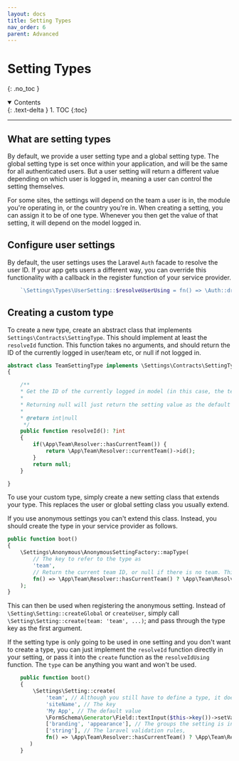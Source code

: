 ```yaml
---
layout: docs
title: Setting Types
nav_order: 6
parent: Advanced
---
```



# Setting Types
{: .no_toc }

<details open markdown="block">
  <summary>
    Contents
  </summary>
  {: .text-delta }
1. TOC
{:toc}
</details>

---


## What are setting types

By default, we provide a user setting type and a global setting type. The global setting type is set once within your application, and will be the same for all authenticated users. But a user setting will return a different value depending on which user is logged in, meaning a user can control the setting themselves.

For some sites, the settings will depend on the team a user is in, the module you're operating in, or the country you're in. When creating a setting, you can assign it to be of one type. Whenever you then get the value of that setting, it will depend on the model logged in.

## Configure user settings

By default, the user settings uses the Laravel `Auth` facade to resolve the user ID. If your app gets users a different way, you can override this functionality with a callback in the register function of your service provider.

```php
    `\Settings\Types\UserSetting::$resolveUserUsing = fn() => \Auth::driver('api')->id();`
```

## Creating a custom type

To create a new type, create an abstract class that implements `Settings\Contracts\SettingType`. This should implement 
at least the `resolveId` function. This function takes no arguments, and should return the ID of the currently logged in user/team etc, or null if not logged in.

```php
abstract class TeamSettingType implements \Settings\Contracts\SettingType
{

    /**
    * Get the ID of the currently logged in model (in this case, the team id)
    * 
    * Returning null will just return the setting value as the default value.
    * 
    * @return int|null
     */
    public function resolveId(): ?int
    {
        if(\App\Team\Resolver::hasCurrentTeam()) {
            return \App\Team\Resolver::currentTeam()->id();        
        }
        return null;
    }

}
```

To use your custom type, simply create a new setting class that extends your type. This replaces the user or global setting class you usually extend.

If you use anonymous settings you can't extend this class. Instead, you should create the type in your service provider as follows.

```php
public function boot()
{
    \Settings\Anonymous\AnonymousSettingFactory::mapType(
        // The key to refer to the type as
        'team',
        // Return the current team ID, or null if there is no team. This will be used to filter the settings.
        fn() => \App\Team\Resolver::hasCurrentTeam() ? \App\Team\Resolver::currentTeam()->id() : null
    );
}
```

This can then be used when registering the anonymous setting. Instead of `\Setting\Setting::createGlobal` or `createUser`, simply call `\Setting\Setting::create(team: 'team', ...)`; and pass through the type key as the first argument.

If the setting type is only going to be used in one setting and you don't want to create a type, you can just implement the `resolveId` function directly in your setting, or pass it into the `create` function as the `resolveIdUsing` function. The `type` can be anything you want and won't be used.

```php
    public function boot()
    {
        \Settings\Setting::create(
            'team', // Although you still have to define a type, it doesn't mean any thing and doesn't have to exist. This can be useful for retrieving settings though.
            'siteName', // The key
            'My App', // The default value
            \FormSchema\Generator\Field::textInput($this->key())->setValue($this->defaultValue()), // The form field
            ['branding', 'appearance'], // The groups the setting is in
            ['string'], // The laravel validation rules,
            fn() => \App\Team\Resolver::hasCurrentTeam() ? \App\Team\Resolver::currentTeam()->id() : null
       )
    }
```

